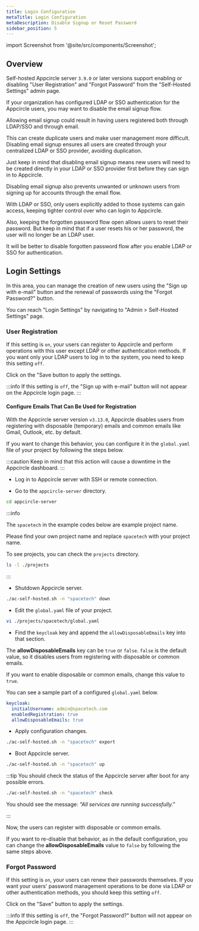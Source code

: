```yaml
---
title: Login Configuration
metaTitle: Login Configuration
metaDescription: Disable Signup or Reset Password
sidebar_position: 5
---
```


import Screenshot from '@site/src/components/Screenshot';

## Overview

Self-hosted Appcircle server `3.9.0` or later versions support enabling or disabling "User Registration" and "Forgot Password" from the "Self-Hosted Settings" admin page.

If your organization has configured LDAP or SSO authentication for the Appcircle users, you may want to disable the email signup flow.

Allowing email signup could result in having users registered both through LDAP/SSO and through email.

This can create duplicate users and make user management more difficult. Disabling email signup ensures all users are created through your centralized LDAP or SSO provider, avoiding duplication.

Just keep in mind that disabling email signup means new users will need to be created directly in your LDAP or SSO provider first before they can sign in to Appcircle.

Disabling email signup also prevents unwanted or unknown users from signing up for accounts through the email flow.

With LDAP or SSO, only users explicitly added to those systems can gain access, keeping tighter control over who can login to Appcircle.

Also, keeping the forgotten password flow open allows users to reset their password. But keep in mind that if a user resets his or her password, the user will no longer be an LDAP user.

It will be better to disable forgotten password flow after you enable LDAP or SSO for authentication.

## Login Settings

In this area, you can manage the creation of new users using the "Sign up with e-mail" button and the renewal of passwords using the "Forgot Password?" button.

You can reach "Login Settings" by navigating to "Admin > Self-Hosted Settings" page.

### User Registration

If this setting is `on`, your users can register to Appcircle and perform operations with this user except LDAP or other authentication methods. If you want only your LDAP users to log in to the system, you need to keep this setting `off`.

<Screenshot url='https://cdn.appcircle.io/docs/assets/ldap-6.png' />

Click on the "Save button to apply the settings.

:::info
If this setting is `off`, the "Sign up with e-mail" button will not appear on the Appcircle login page.
:::

#### Configure Emails That Can Be Used for Registration

With the Appcircle server version `v3.13.0`, Appcircle disables users from registering with disposable (temporary) emails and common emails like Gmail, Outlook, etc. by default.

If you want to change this behavior, you can configure it in the `global.yaml` file of your project by following the steps below.

:::caution
Keep in mind that this action will cause a downtime in the Appcircle dashboard.
:::

- Log in to Appcircle server with SSH or remote connection.

- Go to the `appcircle-server` directory.

```bash
cd appcircle-server
```

:::info

The `spacetech` in the example codes below are example project name.

Please find your own project name and replace `spacetech` with your project name.

To see projects, you can check the `projects` directory.

```bash
ls -l ./projects
```

:::

- Shutdown Appcircle server.

```bash
./ac-self-hosted.sh -n "spacetech" down
```

- Edit the `global.yaml` file of your project.

```bash
vi ./projects/spacetech/global.yaml
```

- Find the `keycloak` key and append the `allowDisposableEmails` key into that section.

The **allowDisposableEmails** key can be `true` or `false`. `false` is the default value, so it disables users from registering with disposable or common emails.

If you want to enable disposable or common emails, change this value to `true`.

You can see a sample part of a configured `global.yaml` below.

```yaml
keycloak:
  initialUsername: admin@spacetech.com
  enabledRegistration: true
  allowDisposableEmails: true
```

- Apply configuration changes.

```bash
./ac-self-hosted.sh -n "spacetech" export
```

- Boot Appcircle server.

```bash
./ac-self-hosted.sh -n "spacetech" up
```

:::tip
You should check the status of the Appcircle server after boot for any possible errors.

```bash
./ac-self-hosted.sh -n "spacetech" check
```

You should see the message: _"All services are running successfully."_

:::

Now, the users can register with disposable or common emails.

If you want to re-disable that behavior, as in the default configuration, you can change the **allowDisposableEmails** value to `false` by following the same steps above.

### Forgot Password

If this setting is `on`, your users can renew their passwords themselves. If you want your users' password management operations to be done via LDAP or other authentication methods, you should keep this setting `off`.

<Screenshot url='https://cdn.appcircle.io/docs/assets/ldap-7.png' />

Click on the "Save" button to apply the settings.

:::info
If this setting is `off`, the "Forgot Password?" button will not appear on the Appcircle login page.
:::
